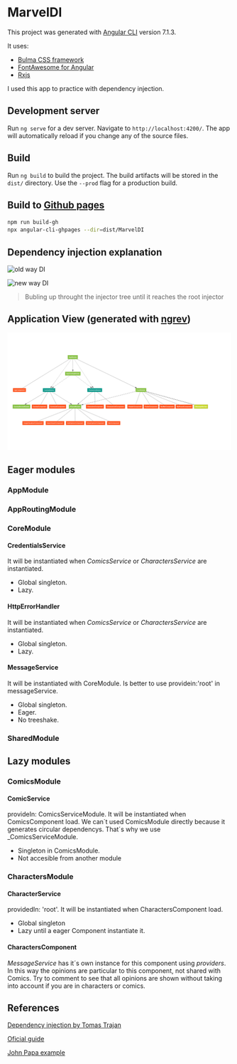 # MarvelDI

This project was generated with [Angular CLI](https://github.com/angular/angular-cli) version 7.1.3.

It uses:

- [Bulma CSS framework](https://bulma.io/)
- [FontAwesome for Angular](https://github.com/FortAwesome/angular-fontawesome)
- [Rxjs](https://github.com/ReactiveX/rxjs)

I used this app to practice with dependency injection.

## Development server

Run `ng serve` for a dev server. Navigate to `http://localhost:4200/`. The app will automatically reload if you change any of the source files.

## Build

Run `ng build` to build the project. The build artifacts will be stored in the `dist/` directory. Use the `--prod` flag for a production build.

## Build to [Github pages](https://pedrojesusromeroortega.github.io/MarvelDI)

```bash
npm run build-gh
npx angular-cli-ghpages --dir=dist/MarvelDI
```

## Dependency injection explanation

![old way DI](https://g.gravizo.com/source/svg?https://raw.githubusercontent.com/PedroJesusRomeroOrtega/MarvelDI/master/docs/diagrams/old-way-DI.plantuml)

![new way DI](https://g.gravizo.com/source/svg?https://raw.githubusercontent.com/PedroJesusRomeroOrtega/MarvelDI/master/docs/diagrams/new-way-DI.plantuml)

> Bubling up throught the injector tree until it reaches the root injector

## Application View (generated with [ngrev](https://github.com/mgechev/ngrev))

![ngrev image](docs/images/application-view.png)

## Eager modules

### AppModule

### AppRoutingModule

### CoreModule

#### CredentialsService

It will be instantiated when _ComicsService_ or _CharactersService_ are instantiated.

- Global singleton.
- Lazy.

#### HttpErrorHandler

It will be instantiated when _ComicsService_ or _CharactersService_ are instantiated.

- Global singleton.
- Lazy.

#### MessageService

It will be instantiated with CoreModule.
Is better to use providein:'root' in messageService.

- Global singleton.
- Eager.
- No treeshake.

### SharedModule

## Lazy modules

### ComicsModule

#### ComicService

provideIn: ComicsServiceModule.
It will be instantiated when ComicsComponent load.
We can´t used ComicsModule directly because it generates circular dependencys. That´s why we use \_ComicsServiceModule.

- Singleton in ComicsModule.
- Not accesible from another module

### CharactersModule

#### CharacterService

providedIn: 'root'.
It will be instantiated when CharactersComponent load.

- Global singleton
- Lazy until a eager Component instantiate it.

#### CharactersComponent

_MessageService_ has it´s own instance for this component using _providers_.
In this way the opinions are particular to this component, not shared with Comics.
Try to comment to see that all opinions are shown without taking into account if you are in characters or comics.

## References

[Dependency injection by Tomas Trajan](https://medium.com/@tomastrajan/total-guide-to-angular-6-dependency-injection-providedin-vs-providers-85b7a347b59f)

[Oficial guide](https://angular.io/guide/dependency-injection)

[John Papa example](https://github.com/johnpapa/heroes-angular)

